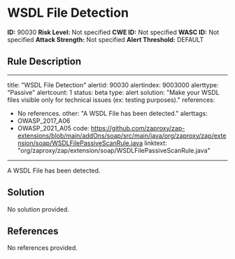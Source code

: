 
# WSDL File Detection

**ID:** 90030
**Risk Level:** Not specified
**CWE ID:** Not specified
**WASC ID:** Not specified
**Attack Strength:** Not specified
**Alert Threshold:** DEFAULT

## Rule Description
---
title: "WSDL File Detection"
alertid: 90030
alertindex: 9003000
alerttype: "Passive"
alertcount: 1
status: beta
type: alert
solution: "Make your WSDL files visible only for technical issues (ex: testing purposes)."
references:
   - No references.
other: "A WSDL File has been detected."
alerttags: 
  - OWASP_2017_A06
  - OWASP_2021_A05
code: https://github.com/zaproxy/zap-extensions/blob/main/addOns/soap/src/main/java/org/zaproxy/zap/extension/soap/WSDLFilePassiveScanRule.java
linktext: "org/zaproxy/zap/extension/soap/WSDLFilePassiveScanRule.java"
---
A WSDL File has been detected.


## Solution
No solution provided.

## References
No references provided.
